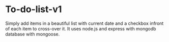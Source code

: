 # To-do-list-v1
Simply add items in a beautiful list with current date and a checkbox infront of each item to cross-over it.
It uses node.js and express with mongodb database with mongoose.
